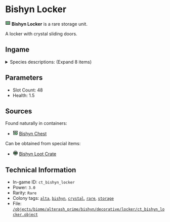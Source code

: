 # Bishyn Locker

<img src="https://raw.githubusercontent.com/Ceterai/Enternia/main/objects/biome/alterash_prime/bishyn/decorative/locker/icon.png" alt="Bishyn Locker icon" loading="lazy" height=16px width="auto" /> **Bishyn Locker** is a rare storage unit.

A locker with crystal sliding doors.

## Ingame

<details markdown="1"><summary>Species descriptions: (Expand 8 items)</summary>

- Alta: Since the bishyn decor is popular among some alta factions, they often use the style for secure storage spaces.
- Apex: A metal locker with crystal doors.
- Avian: A well-made storage in bright colors.
- Floran: Floran scared. Please don't eat Floran.
- Glitch: Apathetic. A metal storage.
- Human: Is this thing gonna eat me?
- Hylotl: Some space to store up my goods.
- Novakid: Wow, that ol' fella has a really scary sharp mouth, dontcha think?

</details>

## Parameters

- Slot Count: 48  
- Health: 1.5

## Sources

Found naturally in containers:

- <img src="https://raw.githubusercontent.com/Ceterai/Enternia/main/objects/biome/alterash_prime/bishyn/decorative/chest/icon.png" alt="Bishyn Chest icon" loading="lazy" height=16px width="auto" /> [Bishyn Chest](https://ceterai.github.io/MyEnternia/Wiki/BishynChest)

Can be obtained from special items:

- <img src="https://raw.githubusercontent.com/Ceterai/Enternia/main/items/active/alta/loot/biome/ct_bishyn_loot.png" alt="Bishyn Loot Crate icon" loading="lazy" height=16px width="auto" /> [Bishyn Loot Crate](https://ceterai.github.io/MyEnternia/Wiki/BishynLootCrate)

## Technical Information

- In-game ID: `ct_bishyn_locker`
- Power: `3.0`
- Rarity: `Rare`
- Colony tags: [`alta`](https://ceterai.github.io/MyEnternia/Wiki/Tags/Alta), [`bishyn`](https://ceterai.github.io/MyEnternia/Wiki/Tags/Bishyn), [`crystal`](https://ceterai.github.io/MyEnternia/Wiki/Tags/Crystal), [`rare`](https://ceterai.github.io/MyEnternia/Wiki/Tags/Rare), [`storage`](https://ceterai.github.io/MyEnternia/Wiki/Tags/Storage)
- File: [`/objects/biome/alterash_prime/bishyn/decorative/locker/ct_bishyn_locker.object`](https://github.com/Ceterai/Enternia/blob/main/objects/biome/alterash_prime/bishyn/decorative/locker/ct_bishyn_locker.object)
